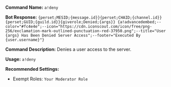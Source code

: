
**Command Name:**
`a!deny`

**Bot Response:**
```{perset;MESID;{message.id}}{perset;CHAID;{channel.id}}{perset;GUID;{guild.id}}{giverole;Denied;{args}} {a!advancedembed;--color="#fc4e4e";--icon="https://cdn.iconscout.com/icon/free/png-256/exclamation-mark-outlined-punctuation-red-37950.png";--title="User {args} Has Been Denied Server Access";--footer="Executed By {user.username}"}```

**Command Description:**
Denies a user access to the server.

**Usage:**
`a!deny`

**Recommended Settings:**
* Exempt Roles: `Your Moderator Role`
